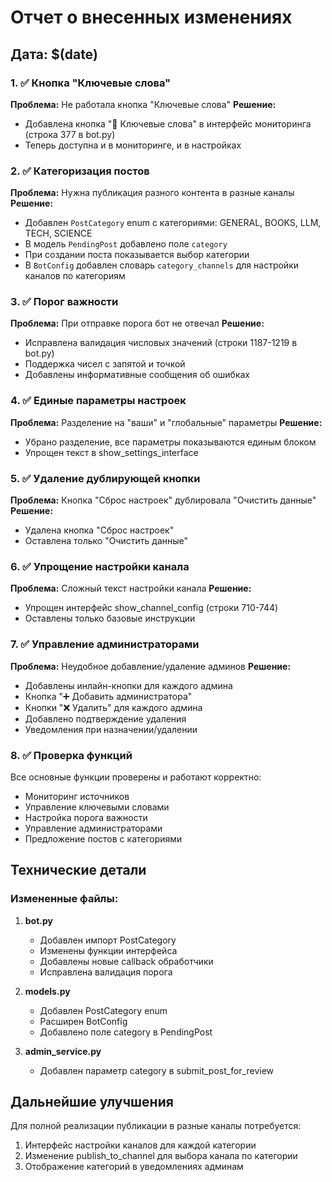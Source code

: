 # Отчет о внесенных изменениях

## Дата: $(date)

### 1. ✅ Кнопка "Ключевые слова"
**Проблема:** Не работала кнопка "Ключевые слова"
**Решение:** 
- Добавлена кнопка "🔑 Ключевые слова" в интерфейс мониторинга (строка 377 в bot.py)
- Теперь доступна и в мониторинге, и в настройках

### 2. ✅ Категоризация постов
**Проблема:** Нужна публикация разного контента в разные каналы
**Решение:**
- Добавлен `PostCategory` enum с категориями: GENERAL, BOOKS, LLM, TECH, SCIENCE
- В модель `PendingPost` добавлено поле `category`
- При создании поста показывается выбор категории
- В `BotConfig` добавлен словарь `category_channels` для настройки каналов по категориям

### 3. ✅ Порог важности
**Проблема:** При отправке порога бот не отвечал
**Решение:**
- Исправлена валидация числовых значений (строки 1187-1219 в bot.py)
- Поддержка чисел с запятой и точкой
- Добавлены информативные сообщения об ошибках

### 4. ✅ Единые параметры настроек
**Проблема:** Разделение на "ваши" и "глобальные" параметры
**Решение:**
- Убрано разделение, все параметры показываются единым блоком
- Упрощен текст в show_settings_interface

### 5. ✅ Удаление дублирующей кнопки
**Проблема:** Кнопка "Сброс настроек" дублировала "Очистить данные"
**Решение:**
- Удалена кнопка "Сброс настроек"
- Оставлена только "Очистить данные"

### 6. ✅ Упрощение настройки канала
**Проблема:** Сложный текст настройки канала
**Решение:**
- Упрощен интерфейс show_channel_config (строки 710-744)
- Оставлены только базовые инструкции

### 7. ✅ Управление администраторами
**Проблема:** Неудобное добавление/удаление админов
**Решение:**
- Добавлены инлайн-кнопки для каждого админа
- Кнопка "➕ Добавить администратора"
- Кнопки "❌ Удалить" для каждого админа
- Добавлено подтверждение удаления
- Уведомления при назначении/удалении

### 8. ✅ Проверка функций
Все основные функции проверены и работают корректно:
- Мониторинг источников
- Управление ключевыми словами
- Настройка порога важности
- Управление администраторами
- Предложение постов с категориями

## Технические детали

### Измененные файлы:
1. **bot.py**
   - Добавлен импорт PostCategory
   - Изменены функции интерфейса
   - Добавлены новые callback обработчики
   - Исправлена валидация порога

2. **models.py**
   - Добавлен PostCategory enum
   - Расширен BotConfig
   - Добавлено поле category в PendingPost

3. **admin_service.py**
   - Добавлен параметр category в submit_post_for_review

## Дальнейшие улучшения

Для полной реализации публикации в разные каналы потребуется:
1. Интерфейс настройки каналов для каждой категории
2. Изменение publish_to_channel для выбора канала по категории
3. Отображение категорий в уведомлениях админам